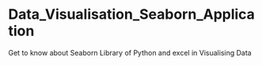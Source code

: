 # Data_Visualisation_Seaborn_Application
Get to know about Seaborn Library of Python and excel in Visualising Data
